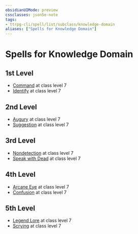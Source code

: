 ```yaml
---
obsidianUIMode: preview
cssclasses: json5e-note
tags:
- ttrpg-cli/spell/list/subclass/knowledge-domain
aliases: ["Spells for Knowledge Domain"]
---
```

# Spells for Knowledge Domain

## 1st Level

- [Command](Misc%20Files/CLI/compendium/spells/command-xphb.md "XPHB") at class level 7
- [Identify](Misc%20Files/CLI/compendium/spells/identify-xphb.md "XPHB") at class level 7

## 2nd Level

- [Augury](Misc%20Files/CLI/compendium/spells/augury-xphb.md "XPHB") at class level 7
- [Suggestion](Misc%20Files/CLI/compendium/spells/suggestion-xphb.md "XPHB") at class level 7

## 3rd Level

- [Nondetection](Misc%20Files/CLI/compendium/spells/nondetection-xphb.md "XPHB") at class level 7
- [Speak with Dead](Misc%20Files/CLI/compendium/spells/speak-with-dead-xphb.md "XPHB") at class level 7

## 4th Level

- [Arcane Eye](Misc%20Files/CLI/compendium/spells/arcane-eye-xphb.md "XPHB") at class level 7
- [Confusion](Misc%20Files/CLI/compendium/spells/confusion-xphb.md "XPHB") at class level 7

## 5th Level

- [Legend Lore](Misc%20Files/CLI/compendium/spells/legend-lore-xphb.md "XPHB") at class level 7
- [Scrying](Misc%20Files/CLI/compendium/spells/scrying-xphb.md "XPHB") at class level 7
